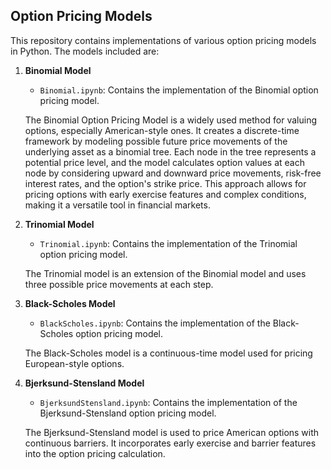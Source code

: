 ## Option Pricing Models
This repository contains implementations of various option pricing models in Python. The models included are:

1. **Binomial Model**
   - `Binomial.ipynb`: Contains the implementation of the Binomial option pricing model.

   The Binomial Option Pricing Model is a widely used method for valuing options, especially American-style ones. It creates a discrete-time framework by modeling possible future price movements of the underlying asset as a binomial tree. Each node in the tree represents a potential price level, and the model calculates option values at each node by considering upward and downward price movements, risk-free interest rates, and the option's strike price. This approach allows for pricing options with early exercise features and complex conditions, making it a versatile tool in financial markets.

2. **Trinomial Model**
   - `Trinomial.ipynb`: Contains the implementation of the Trinomial option pricing model.

   The Trinomial model is an extension of the Binomial model and uses three possible price movements at each step.

3. **Black-Scholes Model**
   - `BlackScholes.ipynb`: Contains the implementation of the Black-Scholes option pricing model.

   The Black-Scholes model is a continuous-time model used for pricing European-style options.

4. **Bjerksund-Stensland Model**
   - `BjerksundStensland.ipynb`: Contains the implementation of the Bjerksund-Stensland option pricing model.

   The Bjerksund-Stensland model is used to price American options with continuous barriers. It incorporates early exercise and barrier features into the option pricing calculation.






